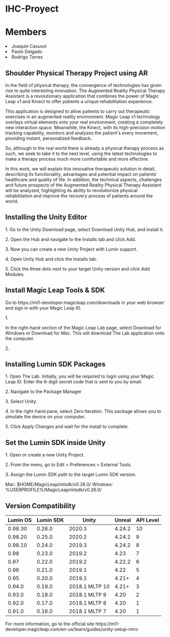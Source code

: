 # IHC-Proyect

<h1>Members</h1>
<li>Joaquin Casusol</li>
<li>Paolo Delgado</li>
<li>Rodrigo Torres</li>

<h2>Shoulder Physical Therapy Project using AR</h2>

In the field of physical therapy, the convergence of technologies has given rise to quite interesting innovation. The Augmented Reality Physical Therapy Assistant is a revolutionary application that combines the power of Magic Leap v1 and Kinect to offer patients a unique rehabilitation experience.

This application is designed to allow patients to carry out therapeutic exercises in an augmented reality environment. Magic Leap v1 technology overlays virtual elements onto your real environment, creating a completely new interaction space. Meanwhile, the Kinect, with its high-precision motion tracking capability, monitors and analyzes the patient's every movement, providing instant, personalized feedback.

So, although in the real world there is already a physical therapy process as such, we seek to take it to the next level, using the latest technologies to make a therapy process much more comfortable and more effective.

In this work, we will explain this innovative therapeutic solution in detail, describing its functionality, advantages and potential impact on patients' healthcare and quality of life. In addition, the technical aspects, challenges and future prospects of the Augmented Reality Physical Therapy Assistant will be analyzed, highlighting its ability to revolutionize physical rehabilitation and improve the recovery process of patients around the world.
<h2>Installing the Unity Editor</h2>
<p>1. Go to the Unity Download page, select Download Unity Hub, and install it. </p> 
<p>2. Open the Hub and navigate to the Installs tab and click Add.   </p>
<p>3. Now you can create a new Unity Project with Lumin support. </p> 
<p>4. Open Unity Hub and click the Installs tab.  </p> 
<p>5. Click the three dots next to your target Unity version and click Add Modules.   </p>

<h2>Install Magic Leap Tools & SDK</h2>
<p>Go to https://ml1-developer.magicleap.com/downloads in your web browser and sign in with your Magic Leap ID.   </p>1. 
<p>In the right-hand section of the Magic Leap Lab page, select Download for Windows or Download for Mac. This will download The Lab application onto the computer.   </p>2. 
  
<h2>Installing Lumin SDK Packages</h2>
<p>1. Open The Lab. Initially, you will be required to login using your Magic Leap ID. Enter the 6-digit secret code that is sent to you by email.   </p>
<p>2. Navigate to the Package Manager   </p>
<p>3. Select Unity.   </p>
<p>4. In the right-hand pane, select Zero Iteration. This package allows you to simulate the device on your computer.  </p> 
<p>5. Click Apply Changes and wait for the install to complete.   </p>

<h2>Set the Lumin SDK inside Unity</h2>
<p>1. Open or create a new Unity Project.   </p>
<p>2. From the menu, go to Edit > Preferences > External Tools.   </p>
<p>3. Assign the Lumin SDK path to the target Lumin SDK version.   </p>
<p>Mac: $HOME/MagicLeap/mlsdk/v0.26.0/ Windows: %USERPROFILE%/MagicLeap/mlsdk/v0.26.0/   </p>

<h2>Version Compatibility</h2>

| Lumin OS | Lumin SDK | Unity    | Unreal   | API Level |
|----------|-----------|----------|----------|-----------|
| 0.98.30  | 0.26.0    | 2020.3   | 4.24.2   | 10        |
| 0.98.20  | 0.25.0    | 2020.2   | 4.24.2   | 9         |
| 0.98.10  | 0.24.0    | 2019.3   | 4.24.2   | 8         |
| 0.98     | 0.23.0    | 2019.2   | 4.23     | 7         |
| 0.97     | 0.22.0    | 2019.2   | 4.22.2   | 6         |
| 0.96     | 0.21.0    | 2019.1   | 4.22     | 5         |
| 0.95     | 0.20.0    | 2019.1   | 4.21+    | 4         |
| 0.94.0   | 0.19.0    | 2018.1 MLTP 10 | 4.21+ | 3         |
| 0.93.0   | 0.18.0    | 2018.1 MLTP 9  | 4.20  | 2         |
| 0.92.0   | 0.17.0    | 2018.1 MLTP 8  | 4.20  | 1         |
| 0.91.0   | 0.16.0    | 2018.1 MLTP 7  | 4.20  | 1         |

<p>For more information, go to the official site https://ml1-developer.magicleap.com/en-us/learn/guides/unity-setup-intro</p>
